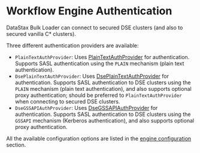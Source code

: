 # Workflow Engine Authentication

DataStax Bulk Loader can connect to secured DSE clusters (and also to secured vanilla C* clusters).

Three different authentication providers are available:

- `PlainTextAuthProvider`:
    Uses [PlainTextAuthProvider] for authentication.
    Supports SASL authentication using the `PLAIN` mechanism (plain text authentication).
- `DsePlainTextAuthProvider`:
    Uses [DsePlainTextAuthProvider] for authentication.
    Supports SASL authentication to DSE clusters using the `PLAIN` mechanism 
    (plain text authentication), and also supports optional proxy authentication; 
    should be preferred to `PlainTextAuthProvider` when connecting to secured DSE clusters.
- `DseGSSAPIAuthProvider`:
    Uses [DseGSSAPIAuthProvider] for authentication.
    Supports SASL authentication to DSE clusters using the `GSSAPI` mechanism 
    (Kerberos authentication), and also supports optional proxy authentication.

All the available configuration options are listed in the [engine configuration] section.

[engine configuration]: ../configuration/
[PlainTextAuthProvider]: http://docs.datastax.com/en/drivers/java/latest/com/datastax/driver/core/PlainTextAuthProvider.html
[DsePlainTextAuthProvider]: http://docs.datastax.com/en/drivers/java-dse/latest/com/datastax/driver/dse/auth/DsePlainTextAuthProvider.html
[DseGSSAPIAuthProvider]: http://docs.datastax.com/en/drivers/java-dse/latest/com/datastax/driver/dse/auth/DseGSSAPIAuthProvider.html
